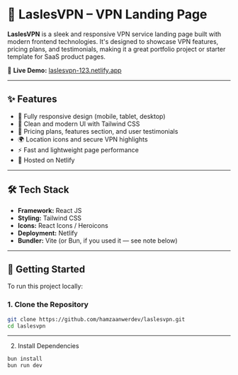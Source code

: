 # 🔐 LaslesVPN – VPN Landing Page

**LaslesVPN** is a sleek and responsive VPN service landing page built with modern frontend technologies. It's designed to showcase VPN features, pricing plans, and testimonials, making it a great portfolio project or starter template for SaaS product pages.

🔗 **Live Demo:** [laslesvpn-123.netlify.app](https://laslesvpn-123.netlify.app/)

---

## ✨ Features

- 📱 Fully responsive design (mobile, tablet, desktop)
- 🎨 Clean and modern UI with Tailwind CSS
- 🧾 Pricing plans, features section, and user testimonials
- 🌍 Location icons and secure VPN highlights
- ⚡ Fast and lightweight page performance
- 🚀 Hosted on Netlify

---

## 🛠️ Tech Stack

- **Framework:** React JS
- **Styling:** Tailwind CSS
- **Icons:** React Icons / Heroicons
- **Deployment:** Netlify
- **Bundler:** Vite (or Bun, if you used it — see note below)

---

## 🚀 Getting Started

To run this project locally:

### 1. Clone the Repository

```bash
git clone https://github.com/hamzaanwerdev/laslesvpn.git
cd laslesvpn
```
---

2. Install Dependencies
 ```bash
bun install
bun run dev
```
